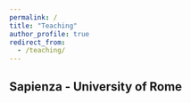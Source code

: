 ```yaml
---
permalink: /
title: "Teaching"
author_profile: true
redirect_from: 
  - /teaching/
---
```



## Sapienza - University of Rome